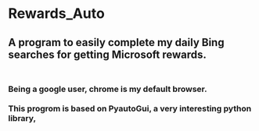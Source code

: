 # Rewards_Auto
## A program to easily complete my daily Bing searches for getting Microsoft rewards.<br> <br>

### Being a google user, chrome is my default browser. <br> <br> This progrom is based on PyautoGui, a very interesting python library, <br>
